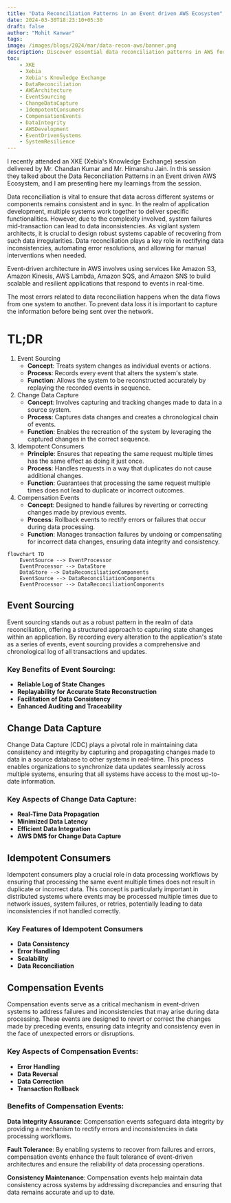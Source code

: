 ```yaml
---
title: "Data Reconciliation Patterns in an Event driven AWS Ecosystem"
date: 2024-03-30T18:23:10+05:30
draft: false
author: "Mohit Kanwar"
tags:
image: /images/blogs/2024/mar/data-recon-aws/banner.png
description: Discover essential data reconciliation patterns in AWS for maintaining data integrity and consistency. Explore event sourcing, change data capture, idempotent consumers, and compensation events in this insightful blog post. Optimize your systems for seamless data processing and reliability in the event-driven AWS ecosystem.
toc:
    - XKE
    - Xebia
    - Xebia's Knowledge Exchange
    - DataReconciliation
    - AWSArchitecture
    - EventSourcing
    - ChangeDataCapture
    - IdempotentConsumers
    - CompensationEvents
    - DataIntegrity
    - AWSDevelopment
    - EventDrivenSystems
    - SystemResilience
---
```


I recently attended an XKE (Xebia's Knowledge Exchange) session delivered by Mr. Chandan Kumar and Mr. Himanshu Jain.
In this session they talked about the Data Reconciliation Patterns in an Event driven AWS Ecosystem, and I am presenting here my learnings from the session.

Data reconciliation is vital to ensure that data across different systems or components remains consistent and in sync. In the realm of application development, multiple systems work together to deliver specific functionalities. However, due to the complexity involved, system failures mid-transaction can lead to data inconsistencies. As vigilant system architects, it is crucial to design robust systems capable of recovering from such data irregularities. Data reconciliation plays a key role in rectifying data inconsistencies, automating error resolutions, and allowing for manual interventions when needed.


Event-driven architecture in AWS involves using services like Amazon S3, Amazon Kinesis, AWS Lambda, Amazon SQS, and Amazon SNS to build scalable and resilient applications that respond to events in real-time.

The most errors related to data reconciliation happens when the data flows from one system to another. To prevent data loss it is important to capture the information before being sent over the network.

# TL;DR
1. Event Sourcing
    - **Concept**: Treats system changes as individual events or actions.
    - **Process**: Records every event that alters the system's state.
    - **Function**: Allows the system to be reconstructed accurately by replaying the recorded events in sequence.
2. Change Data Capture
    - **Concept**: Involves capturing and tracking changes made to data in a source system.
    - **Process**: Captures data changes and creates a chronological chain of events.
    - **Function**: Enables the recreation of the system by leveraging the captured changes in the correct sequence.
3. Idempotent Consumers
    - **Principle**: Ensures that repeating the same request multiple times has the same effect as doing it just once.
    - **Process**: Handles requests in a way that duplicates do not cause additional changes.
    - **Function**: Guarantees that processing the same request multiple times does not lead to duplicate or incorrect outcomes.
4. Compensation Events
    - **Concept**: Designed to handle failures by reverting or correcting changes made by previous events.
    - **Process**: Rollback events to rectify errors or failures that occur during data processing.
    - **Function**: Manages transaction failures by undoing or compensating for incorrect data changes, ensuring data integrity and consistency.

```mermaid
flowchart TD
    EventSource --> EventProcessor
    EventProcessor --> DataStore
    DataStore --> DataReconciliationComponents
    EventSource --> DataReconciliationComponents
    EventProcessor --> DataReconciliationComponents
```
## Event Sourcing

Event sourcing stands out as a robust pattern in the realm of data reconciliation, offering a structured approach to capturing state changes within an application. By recording every alteration to the application's state as a series of events, event sourcing provides a comprehensive and chronological log of all transactions and updates.

### Key Benefits of Event Sourcing:
 - **Reliable Log of State Changes**
 - **Replayability for Accurate State Reconstruction**
 - **Facilitation of Data Consistency**
 - **Enhanced Auditing and Traceability**

## Change Data Capture
Change Data Capture (CDC) plays a pivotal role in maintaining data consistency and integrity by capturing and propagating changes made to data in a source database to other systems in real-time. This process enables organizations to synchronize data updates seamlessly across multiple systems, ensuring that all systems have access to the most up-to-date information.

### Key Aspects of Change Data Capture:
- **Real-Time Data Propagation**
- **Minimized Data Latency**
- **Efficient Data Integration**
- **AWS DMS for Change Data Capture**

## Idempotent Consumers
Idempotent consumers play a crucial role in data processing workflows by ensuring that processing the same event multiple times does not result in duplicate or incorrect data. This concept is particularly important in distributed systems where events may be processed multiple times due to network issues, system failures, or retries, potentially leading to data inconsistencies if not handled correctly.

### Key Features of Idempotent Consumers
- **Data Consistency**
- **Error Handling**
- **Scalability**
- **Data Reconciliation**

## Compensation Events

Compensation events serve as a critical mechanism in event-driven systems to address failures and inconsistencies that may arise during data processing. These events are designed to revert or correct the changes made by preceding events, ensuring data integrity and consistency even in the face of unexpected errors or disruptions.

### Key Aspects of Compensation Events:
- **Error Handling**
- **Data Reversal**
- **Data Correction**
- **Transaction Rollback**

### Benefits of Compensation Events:
**Data Integrity Assurance**: Compensation events safeguard data integrity by providing a mechanism to rectify errors and inconsistencies in data processing workflows.

**Fault Tolerance**: By enabling systems to recover from failures and errors, compensation events enhance the fault tolerance of event-driven architectures and ensure the reliability of data processing operations.

**Consistency Maintenance**: Compensation events help maintain data consistency across systems by addressing discrepancies and ensuring that data remains accurate and up to date.
